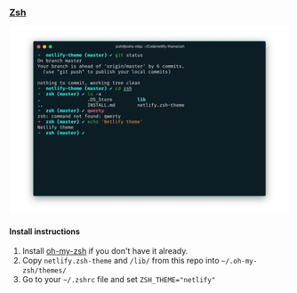 ### [Zsh](https://zsh.org/)

![Screenshot](./screenshot.png)

#### Install instructions

1.  Install [oh-my-zsh](https://github.com/robbyrussell/oh-my-zsh/) if you don't have it already.
2.  Copy `netlify.zsh-theme` and `/lib/` from this repo into `~/.oh-my-zsh/themes/`
3.  Go to your `~/.zshrc` file and set `ZSH_THEME="netlify"`
